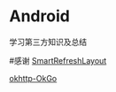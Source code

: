 # Android
学习第三方知识及总结




#感谢
[SmartRefreshLayout](SmartRefreshLayout)

[okhttp-OkGo](https://github.com/jeasonlzy/okhttp-OkGo)
